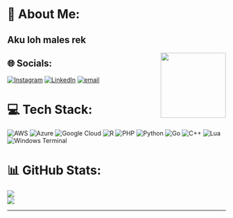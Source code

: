 # 💫 About Me:
<h2 align="left">Aku loh males rek</h2>
<img align="right" height="150" src="https://media3.giphy.com/media/v1.Y2lkPTc5MGI3NjExeWMwaGNieGxzNHVkbDVuZWZ2Nzl5eDh2djIyODZkejE5bHM0MGVlOSZlcD12MV9pbnRlcm5hbF9naWZfYnlfaWQmY3Q9Zw/YNFqVxJqimq2WVBajM/giphy.gif"  />


## 🌐 Socials:
[![Instagram](https://img.shields.io/badge/Instagram-%23E4405F.svg?logo=Instagram&logoColor=white)](https://instagram.com/https://www.instagram.com/dfpict_al/) [![LinkedIn](https://img.shields.io/badge/LinkedIn-%230077B5.svg?logo=linkedin&logoColor=white)](https://www.linkedin.com/in/muhammad-daffa-al-abiyyu-704339327/) [![email](https://img.shields.io/badge/Email-D14836?logo=gmail&logoColor=white)](mailto:muhammaddaffaalabiyyu@gmail.com) 

# 💻 Tech Stack:
![AWS](https://img.shields.io/badge/AWS-%23FF9900.svg?style=for-the-badge&logo=amazon-aws&logoColor=white) ![Azure](https://img.shields.io/badge/azure-%230072C6.svg?style=for-the-badge&logo=microsoftazure&logoColor=white) ![Google Cloud](https://img.shields.io/badge/GoogleCloud-%234285F4.svg?style=for-the-badge&logo=google-cloud&logoColor=white) ![R](https://img.shields.io/badge/r-%23276DC3.svg?style=for-the-badge&logo=r&logoColor=white) ![PHP](https://img.shields.io/badge/php-%23777BB4.svg?style=for-the-badge&logo=php&logoColor=white) ![Python](https://img.shields.io/badge/python-3670A0?style=for-the-badge&logo=python&logoColor=ffdd54) ![Go](https://img.shields.io/badge/go-%2300ADD8.svg?style=for-the-badge&logo=go&logoColor=white) ![C++](https://img.shields.io/badge/c++-%2300599C.svg?style=for-the-badge&logo=c%2B%2B&logoColor=white) ![Lua](https://img.shields.io/badge/lua-%232C2D72.svg?style=for-the-badge&logo=lua&logoColor=white) ![Windows Terminal](https://img.shields.io/badge/Windows%20Terminal-%234D4D4D.svg?style=for-the-badge&logo=windows-terminal&logoColor=white)
# 📊 GitHub Stats:
![](https://github-readme-stats.vercel.app/api?username=Daffaall&theme=radical&hide_border=false&include_all_commits=false&count_private=false)<br/>
![](https://github-readme-stats.vercel.app/api/top-langs/?username=Daffaall&theme=radical&hide_border=false&include_all_commits=false&count_private=false&layout=compact)

---
